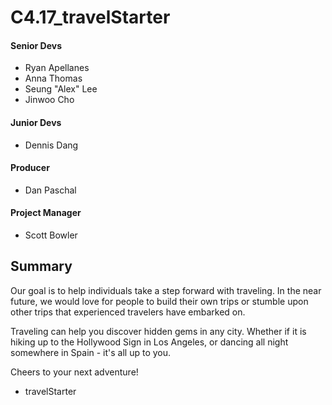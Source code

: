# C4.17_travelStarter

#### Senior Devs
- Ryan Apellanes
- Anna Thomas
- Seung "Alex" Lee
- Jinwoo Cho

#### Junior Devs
- Dennis Dang

#### Producer
- Dan Paschal

#### Project Manager
- Scott Bowler


Summary
--------------------
Our goal is to help individuals take a step forward with traveling. In the near future, we would love for people to build their own trips or stumble upon other trips that experienced travelers have embarked on.

Traveling can help you discover hidden gems in any city. Whether if it is hiking up to the Hollywood Sign in Los Angeles, or dancing all night somewhere in Spain - it's all up to you.

Cheers to your next adventure!

- travelStarter

